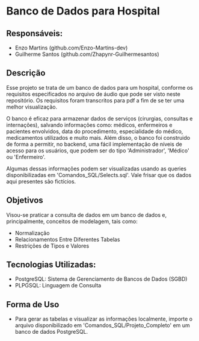 # Banco de Dados para Hospital

## Responsáveis:
* Enzo Martins (github.com/Enzo-Martins-dev)    
* Guilherme Santos (github.com/Zhapynr-Guilhermesantos)

## Descrição
Esse projeto se trata de um banco de dados para um hospital, conforme os requisitos especificados no arquivo de áudio que pode ser visto neste repositório. Os requisitos foram transcritos para pdf a fim de se ter uma melhor visualização.

O banco é eficaz para armazenar dados de serviços (cirurgias, consultas e internações), salvando informações como: médicos, enfermeiros e pacientes envolvidos, data do procedimento, especialidade do médico, medicamentos utilizados e muito mais. Além disso, o banco foi construido de forma a permitir, no backend, uma fácil implementação de níveis de acesso para os usuários, que podem ser do tipo 'Administrador', 'Médico' ou 'Enfermeiro'.

Algumas dessas informações podem ser visualizadas usando as queries disponibilizadas em 'Comandos_SQL/Selects.sql'. Vale frisar que os dados aqui presentes são fictícios.

## Objetivos
Visou-se praticar a consulta de dados em um banco de dados e, principalmente, conceitos de modelagem, tais como:
* Normalização
* Relacionamentos Entre Diferentes Tabelas
* Restrições de Tipos e Valores

## Tecnologias Utilizadas:
* PostgreSQL: Sistema de Gerenciamento de Bancos de Dados (SGBD)
* PLPGSQL: Linguagem de Consulta

## Forma de Uso
* Para gerar as tabelas e visualizar as informações localmente, importe o arquivo disponibilizado em 'Comandos_SQL/Projeto_Completo' em um banco de dados PostgreSQL.

